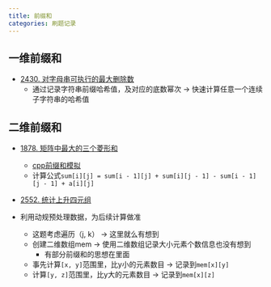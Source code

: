 ```yaml
---
title: 前缀和
categories: 刷题记录
---
```

## 一维前缀和

- [2430. 对字母串可执行的最大删除数](https://leetcode.cn/problems/maximum-deletions-on-a-string/)
	- 通过记录字符串前缀哈希值，及对应的底数幂次 -> 快速计算任意一个连续子字符串的哈希值


## 二维前缀和
- [1878. 矩阵中最大的三个菱形和](https://leetcode.cn/problems/get-biggest-three-rhombus-sums-in-a-grid/)
	- [cpp前缀和模拟](https://leetcode.cn/problems/get-biggest-three-rhombus-sums-in-a-grid/solutions/805356/c-qian-zhui-he-mo-ni-by-answerer-r534)
	- 计算公式`sum[i][j] = sum[i - 1][j] + sum[i][j - 1] - sum[i - 1][j - 1] + a[i][j]`

- [2552. 统计上升四元组](https://leetcode.cn/problems/count-increasing-quadruplets/)
- 利用动规预处理数据，为后续计算做准
	- 这题考虑遍历（j, k） -> 这里就么有想到
	- 创建二维数组mem   -> 使用二维数组记录大小元素个数信息也没有想到
		- 有部分前缀和的思想在里面
	- 事先计算`[x, y]`范围里，比y小的元素数目 -> 记录到`mem[x][y]`
	- 计算`[y, z]`范围里，比y大的元素数目 -> 记录到`mem[x][z]`